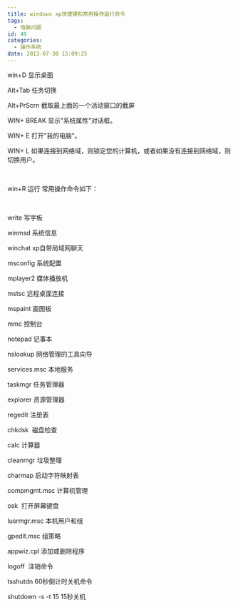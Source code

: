 ```yaml
---
title: windows xp快捷键和常用操作运行命令
tags:
  - 电脑问题
id: 49
categories:
  - 操作系统
date: 2013-07-30 15:09:25
---
```


win+D 显示桌面

Alt+Tab 任务切换

Alt+PrScrn 截取最上面的一个活动窗口的截屏

WIN+ BREAK 显示"系统属性"对话框。

WIN+ E 打开"我的电脑"。

WIN+ L 如果连接到网络域，则锁定您的计算机，或者如果没有连接到网络域，则切换用户。

&nbsp;

win+R 运行 常用操作命令如下：

&nbsp;

write 写字板

winmsd 系统信息

winchat xp自带局域网聊天

msconfig 系统配置

mplayer2 媒体播放机

mstsc 远程桌面连接

mspaint 画图板

mmc 控制台

notepad 记事本

nslookup 网络管理的工具向导

services.msc 本地服务

taskmgr 任务管理器

explorer 资源管理器

regedit 注册表

chkdsk &nbsp;磁盘检查

calc 计算器

cleanmgr 垃圾整理

charmap 启动字符映射表

compmgmt.msc 计算机管理

osk &nbsp;打开屏幕键盘

lusrmgr.msc 本机用户和组

gpedit.msc 组策略

appwiz.cpl 添加或删除程序

logoff &nbsp;注销命令

tsshutdn 60秒倒计时关机命令

shutdown -s -t 15 15秒关机